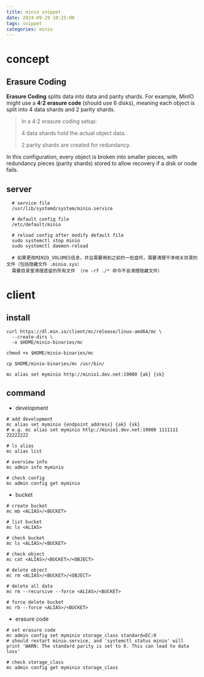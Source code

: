 ```yaml
---
title: minio snippet
date: 2024-09-29 10:25:00
tags: snippet
categories: minio
---
```


# concept

## Erasure Coding

**Erasure Coding** splits data into data and parity shards. For example, MinIO might use a **4:2 erasure code** (should use 6  disks), meaning each object is split into 4 data shards and 2 parity shards.

> In a 4:2 erasure coding setup:
>
> 4 data shards hold the actual object data.
>
> 2 parity shards are created for redundancy.

In this configuration, every object is broken into smaller pieces, with redundancy pieces (parity shards) stored to allow recovery if a disk or node fails.

## server

```shell
  # service file
  /usr/lib/systemd/system/minio.service
  
  # default config file
  /etc/default/minio
   
  # reload config after modify default file
  sudo systemctl stop minio
  sudo systemctl daemon-reload
  
  # 如果更改MINIO_VOLUMES信息，并且需要用到之前的一些盘符，需要清理干净相关目录的文件（包括隐藏文件 .minio.sys）
  需要目录里清理遗留的所有文件 （rm -rf ./* 命令不会清理隐藏文件）
```

# client

## install

  ```shell
  curl https://dl.min.io/client/mc/release/linux-amd64/mc \
    --create-dirs \
    -o $HOME/minio-binaries/mc
  
  chmod +x $HOME/minio-binaries/mc
  
  cp $HOME/minio-binaries/mc /usr/bin/
  
  mc alias set myminio http://minio1.dev.net:19000 {ak} {sk}
  ```

## command

- development

```shell
# add development
mc alias set myminio {endpoint_address} {ak} {sk} 
# e.g. mc alias set myminio http://minio1.dev.net:19000 1111111 22222222

# ls alias
mc alias list

# overview info
mc admin info myminio

# check config 
mc admin config get myminio
```
- bucket
```shell
# create bucket
mc mb <ALIAS>/<BUCKET>

# list bucket
mc ls <ALIAS>

# check bucket
mc ls <ALIAS>/<BUCKET>

# check object
mc cat <ALIAS>/<BUCKET>/<OBJECT>

# delete object
mc rm <ALIAS>/<BUCKET>/<OBJECT>

# delete all data
mc rm --recursive --force <ALIAS>/<BUCKET>

# force delete bucket
mc rb --force <ALIAS>/<BUCKET>
```

- erasure code

```shell
# set erasure code
mc admin config set myminio storage_class standard=EC:0
# should restart minio.service, and 'systemctl status minio' will print 'WARN: The standard parity is set to 0. This can lead to data loss'

# check storage_class 
mc admin config get myminio storage_class
```


